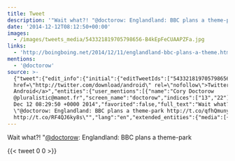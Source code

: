 ```yaml
---
title: Tweet
description: '"Wait what?! "@doctorow: Englandland: BBC plans a theme-park  "'
date: '2014-12-12T08:12:50+00:00'
images:
  - /images/tweets_media/543321819705798656-B4kEpFeCUAAPZFa.jpg
links:
  - 'http://boingboing.net/2014/12/11/englandland-bbc-plans-a-theme.html'
mentions:
  - '@doctorow'
source: >-
  {"tweet":{"edit_info":{"initial":{"editTweetIds":["543321819705798656"],"editableUntil":"2014-12-12T09:29:50.906Z","editsRemaining":"5","isEditEligible":true}},"retweeted":false,"source":"<a
  href=\"http://twitter.com/download/android\" rel=\"nofollow\">Twitter for
  Android</a>","entities":{"user_mentions":[{"name":"Cory Doctorow
  @pluralistic@mamot.fr","screen_name":"doctorow","indices":["13","22"],"id_str":"2729061","id":"2729061"}],"urls":[{"url":"http://t.co/qfhQmunyfr","expanded_url":"http://boingboing.net/2014/12/11/englandland-bbc-plans-a-theme.html","display_url":"boingboing.net/2014/12/11/eng…","indices":["60","82"]}],"symbols":[],"media":[{"expanded_url":"https://twitter.com/doctorow/status/543164620739846147/photo/1","source_status_id":"543164620739846147","indices":["83","105"],"url":"http://t.co/RF4QJ6ky8s","media_url":"http://pbs.twimg.com/media/B4kEpFeCUAAPZFa.jpg","id_str":"542970333964161024","source_user_id":"2729061","id":"542970333964161024","media_url_https":"https://pbs.twimg.com/media/B4kEpFeCUAAPZFa.jpg","source_user_id_str":"2729061","sizes":{"large":{"w":"620","h":"372","resize":"fit"},"medium":{"w":"620","h":"372","resize":"fit"},"thumb":{"w":"150","h":"150","resize":"crop"},"small":{"w":"620","h":"372","resize":"fit"}},"type":"photo","source_status_id_str":"543164620739846147","display_url":"pic.twitter.com/RF4QJ6ky8s"}],"hashtags":[]},"display_text_range":["0","106"],"favorite_count":"0","id_str":"543321819705798656","truncated":false,"retweet_count":"0","id":"543321819705798656","possibly_sensitive":false,"created_at":"Fri
  Dec 12 08:29:50 +0000 2014","favorited":false,"full_text":"Wait what?!
  \"@doctorow: Englandland: BBC plans a theme-park http://t.co/qfhQmunyfr
  http://t.co/RF4QJ6ky8s\"","lang":"en","extended_entities":{"media":[{"expanded_url":"https://twitter.com/doctorow/status/543164620739846147/photo/1","source_status_id":"543164620739846147","indices":["83","105"],"url":"http://t.co/RF4QJ6ky8s","media_url":"http://pbs.twimg.com/media/B4kEpFeCUAAPZFa.jpg","id_str":"542970333964161024","source_user_id":"2729061","id":"542970333964161024","media_url_https":"https://pbs.twimg.com/media/B4kEpFeCUAAPZFa.jpg","source_user_id_str":"2729061","sizes":{"large":{"w":"620","h":"372","resize":"fit"},"medium":{"w":"620","h":"372","resize":"fit"},"thumb":{"w":"150","h":"150","resize":"crop"},"small":{"w":"620","h":"372","resize":"fit"}},"type":"photo","source_status_id_str":"543164620739846147","display_url":"pic.twitter.com/RF4QJ6ky8s"}]}}}
---
```

Wait what?! "[@doctorow](https://twitter.com/@doctorow): Englandland: BBC plans a theme-park  
    
{{< tweet 0 0 >}}
    
